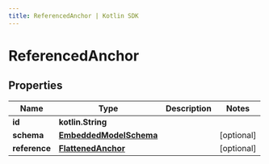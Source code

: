 ```yaml
---
title: ReferencedAnchor | Kotlin SDK
---
```




# ReferencedAnchor

## Properties
Name | Type | Description | Notes
------------ | ------------- | ------------- | -------------
**id** | **kotlin.String** |  | 
**schema** | [**EmbeddedModelSchema**](EmbeddedModelSchema) |  |  [optional]
**reference** | [**FlattenedAnchor**](FlattenedAnchor) |  |  [optional]




